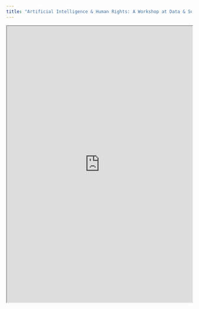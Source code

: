 ```yaml
---
title: "Artificial Intelligence & Human Rights: A Workshop at Data & Society'"
---
```



<iframe height="750" width="100%" src="https://ewelton.github.io/ktest/wiki.html#Artificial%20Intelligence%20&%20Human%20Rights:%20A%20Workshop%20at%20Data%20&%20Society'"></iframe>
